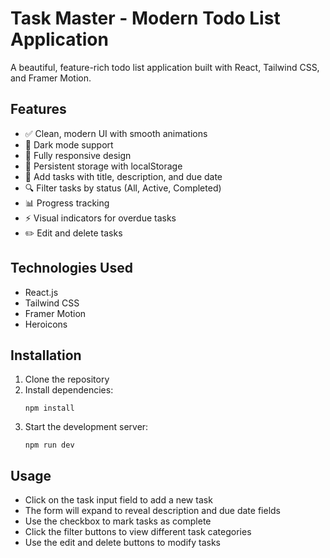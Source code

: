 # Task Master - Modern Todo List Application

A beautiful, feature-rich todo list application built with React, Tailwind CSS, and Framer Motion.

## Features

- ✅ Clean, modern UI with smooth animations
- 🌙 Dark mode support
- 📱 Fully responsive design
- 💾 Persistent storage with localStorage
- 📝 Add tasks with title, description, and due date
- 🔍 Filter tasks by status (All, Active, Completed)
- 📊 Progress tracking
- ⚡ Visual indicators for overdue tasks
- ✏️ Edit and delete tasks

## Technologies Used

- React.js
- Tailwind CSS
- Framer Motion
- Heroicons

## Installation

1. Clone the repository
2. Install dependencies:
   ```
   npm install
   ```
3. Start the development server:
   ```
   npm run dev
   ```

## Usage

- Click on the task input field to add a new task
- The form will expand to reveal description and due date fields
- Use the checkbox to mark tasks as complete
- Click the filter buttons to view different task categories
- Use the edit and delete buttons to modify tasks
